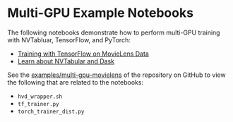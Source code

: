 # Multi-GPU Example Notebooks

The following notebooks demonstrate how to perform multi-GPU training with NVTabluar, TensorFlow, and PyTorch:

- [Training with TensorFlow on MovieLens Data](01-03-MultiGPU-Download-Convert-ETL-with-NVTabular-Training-with-TensorFlow.ipynb)
- [Learn about NVTabular and Dask](../multi-gpu-toy-example/multi-gpu_dask.ipynb)

See the [examples/multi-gpu-movielens](https://github.com/NVIDIA-Merlin/NVTabular/tree/main/examples/multi-gpu-movielens)
of the repository on GitHub to view the following that are related to the notebooks:

- `hvd_wrapper.sh`
- `tf_trainer.py`
- `torch_trainer_dist.py`
